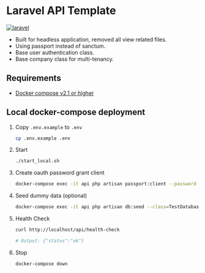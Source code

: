 # Laravel API Template

[![laravel](https://img.shields.io/badge/Laravel-10.23-blue)](https://laravel-news.com/laravel-10-23-0)

- Built for headless application, removed all view related files.
- Using passport instead of sanctum.
- Base user authentication class.
- Base company class for multi-tenancy.

## Requirements
- [Docker compose v2.1 or higher](https://docs.docker.com/compose/)

## Local docker-compose deployment
1. Copy `.env.example` to `.env`
    ```sh
    cp .env.example .env
    ```

2. Start
    ```sh
    ./start_local.sh
    ```
   
3. Create oauth password grant client
    ```sh
    docker-compose exec -it api php artisan passport:client --password
    ```

4. Seed dummy data (optional)
    ```sh
    docker-compose exec -it api php artisan db:seed --class=TestDatabaseSeeder
    ```

5. Health Check
    ```sh
    curl http://localhost/api/health-check
    
    # Output: {"status":"ok"}
    ```

6. Stop
    ```sh
    docker-compose down
    ```
